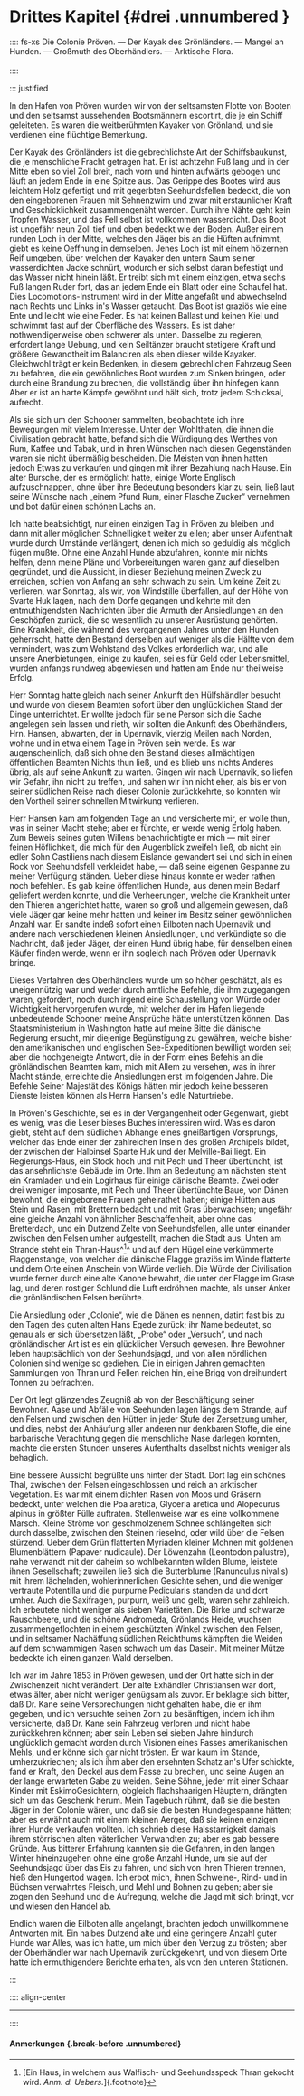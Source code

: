 # Drittes Kapitel {#drei .unnumbered }

:::: fs-xs
Die Colonie Pröven. — Der Kayak des Grönländers. — Mangel an Hunden. — Großmuth
des Oberhändlers. — Arktische Flora. <br /><br />
::::

::: justified

In den Hafen von Pröven wurden wir von der seltsamsten Flotte von Booten und den
seltsamst aussehenden Bootsmännern escortirt, die je ein Schiff geleiteten. Es
waren die weitberühmten Kayaker von Grönland, und sie verdienen eine flüchtige
Bemerkung. 

Der Kayak des Grönländers ist die gebrechlichste Art der Schiffsbaukunst, die je
menschliche Fracht getragen hat. Er ist achtzehn Fuß lang und in der Mitte eben
so viel Zoll breit, nach vorn und hinten aufwärts gebogen und läuft an jedem
Ende in eine Spitze aus. Das Gerippe des Bootes wird aus leichtem Holz gefertigt
und mit gegerbten Seehundsfellen bedeckt, die von den eingeborenen Frauen mit
Sehnenzwirn und zwar mit erstaunlicher Kraft und Geschicklichkeit zusammengenäht
werden. Durch ihre Nähte geht kein Tropfen Wasser, und das Fell selbst ist
vollkommen wasserdicht. Das Boot ist ungefähr neun Zoll tief und oben bedeckt
wie der Boden. Außer einem runden Loch in der Mitte, welches den Jäger bis an
die Hüften aufnimmt, giebt es keine Oeffnung in demselben. Jenes Loch ist mit
einem hölzernen Reif umgeben, über welchen der Kayaker den untern Saum seiner
wasserdichten Jacke schnürt, wodurch er sich selbst daran befestigt und das
Wasser nicht hinein läßt. Er treibt sich mit einem einzigen, etwa sechs Fuß
langen Ruder fort, das an jedem Ende ein Blatt oder eine Schaufel hat. Dies
Locomotions-Instrument wird in der Mitte angefaßt und abwechselnd nach Rechts
und Links in's Wasser getaucht. Das Boot ist graziös wie eine Ente und leicht
wie eine Feder. Es hat keinen Ballast und keinen Kiel und schwimmt fast auf der
Oberfläche des Wassers. Es ist daher nothwendigerweise oben schwerer als unten.
Dasselbe zu regieren, erfordert lange Uebung, und kein Seiltänzer braucht
stetigere Kraft und größere Gewandtheit im Balanciren als eben dieser wilde
Kayaker. Gleichwohl trägt er kein Bedenken, in diesem gebrechlichen Fahrzeug
Seen zu befahren, die ein gewöhnliches Boot wurden zum Sinken bringen, oder
durch eine Brandung zu brechen, die vollständig über ihn hinfegen kann. Aber er
ist an harte Kämpfe gewöhnt und hält sich, trotz jedem Schicksal, aufrecht.

Als sie sich um den Schooner sammelten, beobachtete ich ihre Bewegungen mit
vielem Interesse. Unter den Wohlthaten, die ihnen die Civilisation gebracht
hatte, befand sich die Würdigung des Werthes von Rum, Kaffee und Tabak, und in
ihren Wünschen nach diesen Gegenständen waren sie nicht übermäßig bescheiden.
Die Meisten von ihnen hatten jedoch Etwas zu verkaufen und gingen mit ihrer
Bezahlung nach Hause. Ein alter Bursche, der es ermöglicht hatte, einige Worte
Englisch aufzuschnappen, ohne über ihre Bedeutung besonders klar zu sein, ließ
laut seine Wünsche nach „einem Pfund Rum, einer Flasche Zucker“ vernehmen und
bot dafür einen schönen Lachs an.

Ich hatte beabsichtigt, nur einen einzigen Tag in Pröven zu bleiben und dann mit
aller möglichen Schnelligkeit weiter zu eilen; aber unser Aufenthalt wurde durch
Umstände verlängert, denen ich mich so geduldig als möglich fügen mußte. Ohne
eine Anzahl Hunde abzufahren, konnte mir nichts helfen, denn meine Pläne und
Vorbereitungen waren ganz auf dieselben gegründet, und die Aussicht, in dieser
Beziehung meinen Zweck zu erreichen, schien von Anfang an sehr schwach zu sein.
Um keine Zeit zu verlieren, war Sonntag, als wir, von Windstille überfallen, auf
der Höhe von Svarte Huk lagen, nach dem Dorfe gegangen und kehrte mit den
entmuthigendsten Nachrichten über die Armuth der Ansiedlungen an den Geschöpfen
zurück, die so wesentlich zu unserer Ausrüstung gehörten. Eine Krankheit, die
während des vergangenen Jahres unter den Hunden geherrscht, hatte den Bestand
derselben auf weniger als die Hälfte von dem vermindert, was zum Wohlstand des
Volkes erforderlich war, und alle unsere Anerbietungen, einige zu kaufen, sei es
für Geld oder Lebensmittel, wurden anfangs rundweg abgewiesen und hatten am Ende
nur theilweise Erfolg.

Herr Sonntag hatte gleich nach seiner Ankunft den Hülfshändler besucht und wurde
von diesem Beamten sofort über den unglücklichen Stand der Dinge unterrichtet.
Er wollte jedoch für seine Person sich die Sache angelegen sein lassen und
rieth, wir sollten die Ankunft des Oberhändlers, Hrn. Hansen, abwarten, der in
Upernavik, vierzig Meilen nach Norden, wohne und in etwa einem Tage in Pröven
sein werde. Es war augenscheinlich, daß sich ohne den Beistand dieses
allmächtigen öffentlichen Beamten Nichts thun ließ, und es blieb uns nichts
Anderes übrig, als auf seine Ankunft zu warten. Gingen wir nach Upernavik, so
liefen wir Gefahr, ihn nicht zu treffen, und sahen wir ihn nicht eher, als bis
er von seiner südlichen Reise nach dieser Colonie zurückkehrte, so konnten wir
den Vortheil seiner schnellen Mitwirkung verlieren.

Herr Hansen kam am folgenden Tage an und versicherte mir, er wolle thun, was in
seiner Macht stehe; aber er fürchte, er werde wenig Erfolg haben. Zum Beweis
seines guten Willens benachrichtigte er mich — mit einer feinen Höflichkeit, die
mich für den Augenblick zweifeln ließ, ob nicht ein edler Sohn Castiliens nach
diesem Eislande gewandert sei und sich in einen Rock von Seehundsfell verkleidet
habe, — daß seine eigenen Gespanne zu meiner Verfügung ständen. Ueber diese
hinaus konnte er weder rathen noch befehlen. Es gab keine öffentlichen Hunde,
aus denen mein Bedarf geliefert werden konnte, und die Verheerungen, welche die
Krankheit unter den Thieren angerichtet hatte, waren so groß und allgemein
gewesen, daß viele Jäger gar keine mehr hatten und keiner im Besitz seiner
gewöhnlichen Anzahl war. Er sandte indeß sofort einen Eilboten nach Upernavik
und andere nach verschiedenen kleinen Ansiedlungen, und verkündigte so die
Nachricht, daß jeder Jäger, der einen Hund übrig habe, für denselben einen
Käufer finden werde, wenn er ihn sogleich nach Pröven oder Upernavik bringe.

Dieses Verfahren des Oberhändlers wurde um so höher geschätzt, als es
uneigennützig war und weder durch amtliche Befehle, die ihm zugegangen waren,
gefordert, noch durch irgend eine Schaustellung von Würde oder Wichtigkeit
hervorgerufen wurde, mit welcher der im Hafen liegende unbedeutende Schooner
meine Ansprüche hätte unterstützen können. Das Staatsministerium in Washington
hatte auf meine Bitte die dänische Regierung ersucht, mir diejenige Begünstigung
zu gewähren, welche bisher den amerikanischen und englischen See-Expeditionen
bewilligt worden sei; aber die hochgeneigte Antwort, die in der Form eines
Befehls an die grönländischen Beamten kam, mich mit Allem zu versehen, was in
ihrer Macht stände, erreichte die Ansiedlungen erst im folgenden Jahre. Die
Befehle Seiner Majestät des Königs hätten mir jedoch keine besseren Dienste
leisten können als Herrn Hansen's edle Naturtriebe.

In Pröven's Geschichte, sei es in der Vergangenheit oder Gegenwart, giebt es
wenig, was die Leser bieses Buches interessiren wird. Was es daron giebt, steht
auf dem südlichen Abhange eines gneißartigen Vorsprungs, welcher das Ende einer
der zahlreichen Inseln des großen Archipels bildet, der zwischen der Halbinsel
Sparte Huk und der Melville-Bai liegt. Ein Regierungs-Haus, ein Stock hoch und
mit Pech und Theer übertüncht, ist das ansehnlichste Gebäude im Orte. Ihm an
Bedeutung am nächsten steht ein Kramladen und ein Logirhaus für einige dänische
Beamte. Zwei oder drei weniger imposante, mit Pech und Theer übertünchte Baue,
von Dänen bewohnt, die eingeborene Frauen geheirathet haben; einige Hütten aus
Stein und Rasen, mit Brettern bedacht und mit Gras überwachsen; ungefähr eine
gleiche Anzahl von ähnlicher Beschaffenheit, aber ohne das Bretterdach, und ein
Dutzend Zelte von Seehundsfellen, alle unter einander zwischen den Felsen umher
aufgestellt, machen die Stadt aus. Unten am Strande steht ein
Thran-Haus^[^3001]^ und auf dem Hügel eine verkümmerte Flaggenstange, von
welcher die dänische Flagge graziös im Winde flatterte und dem Orte einen
Anschein von Würde verlieh. Die Würde der Civilisation wurde ferner durch eine
alte Kanone bewahrt, die unter der Flagge im Grase lag, und deren rostiger
Schlund die Luft erdröhnen machte, als unser Anker die grönländischen Felsen
berührte. 

Die Ansiedlung oder „Colonie“, wie die Dänen es nennen, datirt fast bis zu den
Tagen des guten alten Hans Egede zurück; ihr Name bedeutet, so genau als er sich
übersetzen läßt, „Probe“ oder „Versuch“, und nach grönländischer Art ist es ein
glücklicher Versuch gewesen. Ihre Bewohner leben hauptsächlich von der
Seehundsjagd, und von allen nördlichen Colonien sind wenige so gediehen. Die in
einigen Jahren gemachten Sammlungen von Thran und Fellen reichen hin, eine Brigg
von dreihundert Tonnen zu befrachten.

Der Ort legt glänzendes Zeugniß ab von der Beschäftigung seiner Bewohner. Aase
und Abfälle von Seehunden lagen längs dem Strande, auf den Felsen und zwischen
den Hütten in jeder Stufe der Zersetzung umher, und dies, nebst der Anhäufung
aller anderen nur denkbaren Stoffe, die eine barbarische Verachtung gegen die
menschliche Nase darlegen konnten, machte die ersten Stunden unseres Aufenthalts
daselbst nichts weniger als behaglich.

Eine bessere Aussicht begrüßte uns hinter der Stadt. Dort lag ein schönes Thal,
zwischen den Felsen eingeschlossen und reich an arktischer Vegetation. Es war
mit einem dichten Rasen von Moos und Gräsern bedeckt, unter welchen die Poa
aretica, Glyceria aretica und Alopecurus alpinus in größter Fülle auftraten.
Stellenweise war es eine vollkommene Marsch. Kleine Ströme von geschmolzenem
Schnee schlängelten sich durch dasselbe, zwischen den Steinen rieselnd, oder
wild über die Felsen stürzend. Ueber dem Grün flatterten Myriaden kleiner Mohnen
mit goldenen Blumenblättern (Papaver nudicaule). Der Löwenzahn (Leontodon
palustre), nahe verwandt mit der daheim so wohlbekannten wilden Blume, leistete
ihnen Gesellschaft; zuweilen ließ sich die Butterblume (Ranunculus nivalis) mit
ihrem lächelnden, wohlerinnerlichen Gesichte sehen, und die weniger vertraute
Potentilla und die purpurne Pedicularis standen da und dort umher. Auch die
Saxifragen, purpurn, weiß und gelb, waren sehr zahlreich. Ich erbeutete nicht
weniger als sieben Varietäten. Die Birke und schwarze Rauschbeere, und die
schöne Andromeda, Grönlands Heide, wuchsen zusammengeflochten in einem
geschützten Winkel zwischen den Felsen, und in seltsamer Nachäffung südlichen
Reichthums kämpften die Weiden auf dem schwammigen Rasen schwach um das Dasein.
Mit meiner Mütze bedeckte ich einen ganzen Wald derselben.

Ich war im Jahre 1853 in Pröven gewesen, und der Ort hatte sich in der
Zwischenzeit nicht verändert. Der alte Exhändler Christiansen war dort, etwas
älter, aber nicht weniger genügsam als zuvor. Er beklagte sich bitter, daß Dr.
Kane seine Versprechungen nicht gehalten habe, die er ihm gegeben, und ich
versuchte seinen Zorn zu besänftigen, indem ich ihm versicherte, daß Dr. Kane
sein Fahrzeug verloren und nicht habe zurückkehren können; aber sein Leben sei
sieben Jahre hindurch unglücklich gemacht worden durch Visionen eines Fasses
amerikanischen Mehls, und er könne sich gar nicht trösten. Er war kaum im
Stande, umherzukriechen; als ich ihm aber den ersehnten Schatz an's Ufer
schickte, fand er Kraft, den Deckel aus dem Fasse zu brechen, und seine Augen an
der lange erwarteten Gabe zu weiden. Seine Söhne, jeder mit einer Schaar Kinder
mit EskimoGesichtern, obgleich flachshaarigen Häuptern, drängten sich um das
Geschenk herum. Mein Tagebuch rühmt, daß sie die besten Jäger in der Colonie
wären, und daß sie die besten Hundegespanne hätten; aber es erwähnt auch mit
einem kleinen Aerger, daß sie keinen einzigen ihrer Hunde verkaufen wollten. Ich
schrieb diese Halsstarrigkeit damals ihrem störrischen alten väterlichen
Verwandten zu; aber es gab bessere Gründe. Aus bitterer Erfahrung kannten sie
die Gefahren, in den langen Winter hineinzugehen ohne eine große Anzahl Hunde,
um sie auf der Seehundsjagd über das Eis zu fahren, und sich von ihren Thieren
trennen, hieß den Hungertod wagen. Ich erbot mich, ihnen Schweine-, Rind- und in
Büchsen verwahrtes Fleisch, und Mehl und Bohnen zu geben; aber sie zogen den
Seehund und die Aufregung, welche die Jagd mit sich bringt, vor und wiesen den
Handel ab.

Endlich waren die Eilboten alle angelangt, brachten jedoch unwillkommene
Antworten mit. Ein halbes Dutzend alte und eine geringere Anzahl guter Hunde war
Alles, was ich hatte, um mich über den Verzug zu trösten; aber der Oberhändler
war nach Upernavik zurückgekehrt, und von diesem Orte hatte ich ermuthigendere
Berichte erhalten, als von den unteren Stationen.

:::


:::: align-center
****
::::


#### **Anmerkungen** {.break-before .unnumbered}

[^3001]: [Ein Haus, in welchem aus Walfisch- und Seehundsspeck Thran gekocht wird. *Anm. d. Uebers.*]{.footnote}

